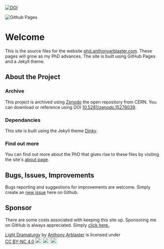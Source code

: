 [![DOI](https://zenodo.org/badge/961492842.svg)](https://doi.org/10.5281/zenodo.15276039)

![Github Pages](https://img.shields.io/badge/GitHub%20Pages-222222?style=for-the-badge&logo=github%20Pages&logoColor=white)


# Welcome
This is the source files for the website [phd.anthonyarblaster.com](https://phd.anthonyarblaster.com). 
These pages will grow as my PhD advances. The site is built using GitHub Pages and a Jekyll theme.


## About the Project
### Archive
This project is archived using [Zenodo](https://zenodo.org) the open repository from CERN. 
You can download or reference using DOI [10.5281/zenodo.15276039](https://doi.org/10.5281/zenodo.15276039).

### Dependancies
This site is built using the Jekyll theme [Dinky](https://github.com/pages-themes/dinky).  

### Find out more
You can find out more about the PhD that gives rise to these files by visiting the site's [about page](phd.anthonyarblaster.com/about).

## Bugs, Issues, Improvements
Bugs reporting and suggestions for improvements are welcome.
Simply create an [new issue](https://github.com/aarblaster/light-dramaturgy/issues) here on Github.

## Sponsor
There are some costs associated with keeping this site up. Sponsoring me on GitHub is always appreciated.
Simply [click here.](https://github.com/sponsors/aarblaster).

<p xmlns:cc="http://creativecommons.org/ns#" xmlns:dct="http://purl.org/dc/terms/"><a property="dct:title" rel="cc:attributionURL" href="http://phd.anthonyarblaster.com">Light Dramaturgy</a> by <a rel="cc:attributionURL dct:creator" property="cc:attributionName" href="https://anthonyarblaster.com">Anthony Arblaster</a> is licensed under <a href="https://creativecommons.org/licenses/by-nc/4.0/?ref=chooser-v1" target="_blank" rel="license noopener noreferrer" style="display:inline-block;">CC BY-NC 4.0<img style="height:22px!important;margin-left:3px;vertical-align:text-bottom;" src="https://mirrors.creativecommons.org/presskit/icons/cc.svg?ref=chooser-v1" alt=""><img style="height:22px!important;margin-left:3px;vertical-align:text-bottom;" src="https://mirrors.creativecommons.org/presskit/icons/by.svg?ref=chooser-v1" alt=""><img style="height:22px!important;margin-left:3px;vertical-align:text-bottom;" src="https://mirrors.creativecommons.org/presskit/icons/nc.svg?ref=chooser-v1" alt=""></a></p>
